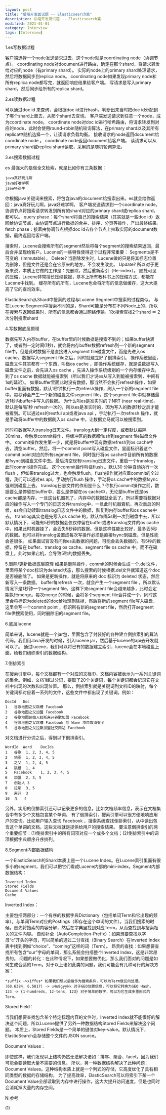 ```yaml
---
layout: post
title: "后端开发面试题 -- Elasticsearch篇"
description: 后端开发面试题 -- Elasticsearch篇
modified: 2021-01-01
category: Interview
tags: [Interview]
---
```


1.es写数据过程

客户端选择一个node发送请求过去，这个node就是coordinating node（协调节点）。
coordinating node对document进行路由，确定在那个shard，将请求转发给对应的node（有primary shard）。
实际的node上的primary shard处理请求，然后将数据同步到replica node。
coordinating node如果发现primary node和所有replica node都写完，就返回响应结果给客户端。
写请求是写入primary shard，然后同步给所有的replica shard。

2.es读数据过程

可以通过doc id 来查询，会根据doc id进行hash，判断出来当时把doc id分配到了哪个shard上面去，从那个shard去查询。
客户端发送请求到任意一个node，成为coordinate node。
coordinate node对doc id进行哈希路由，将请求转发到对应的node，此时会使用round-robin随机轮询算法，在primary shard以及其所有replica中随机选择一个，让读请求负载均衡。
接收请求的node返回document给coordinate node 。
coordinate node返回document给客户端。
读请求可以从primary shard或replica shard读取，采用的是随机轮询算法。

3.es搜索数据过程

es 最强大的是做全文检索，就是比如你有三条数据：

    java真好玩儿啊
    java好难学啊
    j2ee特别牛
    
你根据java关键词来搜索，将包含java的document给搜索出来。es就会给你返回：java真好玩儿啊，java好难学啊。
客户端发送请求到一个coordinate node。
协调节点将搜索请求转发到所有的shard对应的primary shard或replica shard，都可以。
query phase：每个shard将自己的搜索结果（其实就是一些doc id）返回给协调节点，由协调节点进行数据的合并、排序、分页等操作，产出最终结果。
fetch phase：接着由协调节点根据doc id去各个节点上拉取实际的document数据，最终返回给客户端。

搜索时，Lucene会搜索所有的segment然后将每个segment的搜索结果返回，最后合并呈现给客户。Lucene的一些特性使得这个过程非常重要：
Segments是不可变的（immutable）。
Delete? 当删除发生时，Lucene做的只是将其标志位置为删除，但是文件还是会在它原来的地方，不会发生改变。
Update? 所以对于更新来说，本质上它做的工作是：先删除，然后重新索引（Re-index）。
随处可见的压缩，Lucene非常擅长压缩数据，基本上所有教科书上的压缩方式，都能在Lucene中找到。
缓存所有的所有，Lucene也会将所有的信息做缓存，这大大提高了它的查询效率。

ElasticSearch从Shard中搜索的过程与Lucene Segment中搜索的过程类似。
与在Lucene Segment中搜索不同的是，Shard可能是分布在不同Node上的，所以在搜索与返回结果时，所有的信息都会通过网络传输。1次搜索查找2个shard ＝ 2次分别搜索shard

4.写数据底层原理

数据先写入内存buffer，在buffer里的时候数据是搜索不到的；如果buffer快满了，或者到一定时间(1秒)，就会将内存buffer数据refresh到一个新的segment file中，但是此时数据不是直接进入segment file磁盘文件，而是先进入os cache。数据写入segment file之后，同时就建立好了倒排索引。
操作系统里面，磁盘文件其实都有一个东西，叫做os cache ，即操作系统缓存，就是说数据写入磁盘文件之前，会先进入os cache ，先进入操作系统级别的一个内存缓存中去。到了os cache 数据就能被搜索到（所以我们才说es从写入到能被搜索到，中间有1s的延迟）。
如果buffer里面此时没有数据，那当然不会执行refresh操作，如果buffer里面有数据，默认1秒钟执行一次refresh操作，刷入一个新的segment file中。每秒钟会产生一个新的磁盘文件segment file，这个segment file中就存储最近1秒内buffer中写入的数据。
为什么叫es是准实时的？NRT (near real-time)。默认是每隔1秒 refresh一次的，所以es是准实时的，因为写入的数据1秒之后才能被看到。可以通过es的restful api或者java api ，手动执行一次refresh 操作，就是手动将buffer中的数据刷入os cache 中，让数据立马就可以被搜索到。

同时将数据写入translog日志文件。translog大到一定程度，或者默认每隔30mins，会触发commit操作，将缓冲区的数据都flush到segment file磁盘文件中。
commit操作发生第一步，就是将buffer中现有数据refresh到os cache中去，清空buffer。然后，将一个commit point写入磁盘文件，里面标识着这个commit point对应的所有segment file，同时强行将os cache中目前所有的数据都fsync到磁盘文件中去。最后清空现有translog日志文件，重启一个translog，此时commit操作完成。
这个commit操作叫做flush 。默认30 分钟自动执行一次flush ，但如果translog过大，也会触发flush。flush操作就对应着commit的全过程，我们可以通过es api，手动执行flush 操作，手动将os cache中的数据fsync强刷到磁盘上去。
translog日志文件的作用是什么？你执行commit操作之前，数据要么是停留在buffer中，要么是停留在os cache中，无论是buffer还是os cache都是内存，一旦这台机器死了，内存中的数据就全丢了。所以需要将数据对应的操作写入一个专门的日志文件translog中，一旦此时机器宕机，再次重启的时候，es会自动读取translog日志文件中的数据，恢复到内存buffer和os cache中去。
translog其实也是先写入os cache 的，默认每隔5s刷一次到磁盘中去，所以默认情况下，可能有5秒的数据会仅仅停留在buffer或者translog文件的os cache中，如果此时机器挂了，会丢失5秒钟的数据。但是这样性能比较好，最多丢5秒的数据。也可以将translog设置成每次写操作必须是直接fsync到磁盘，但是性能会差很多。
如果面试官没有问你es丢数据的问题，可能会丢失数据的。有5秒的数据，停留在 buffer、translog os cache、segment file os cache 中，而不在磁盘上，此时如果宕机，会导致5秒的数据丢失。

5.删除/更新数据底层原理
如果是删除操作，commit的时候会生成一个.del文件，里面将某个doc标识为deleted状态，那么搜索的时候根据.del文件就知道这个doc是否被删除了。
如果是更新操作，就是将原来的 doc 标识为 deleted 状态，然后新写入一条数据。
buffer每refresh 一次，就会产生一个segment file ，所以默认情况下是1秒钟一个segment file，这样下来segment file会越来越多，此时会定期执行merge。每次merge 的时候，会将多个segment file合并成一个，同时这里会将标识为deleted的doc给物理删除掉，然后将新的segment file写入磁盘，这里会写一个commit point ，标识所有新的segment file，然后打开segment file供搜索使用，同时删除旧的segment file。

6.底层lucene

简单来说，lucene就是一个jar包，里面包含了封装好的各种建立倒排索引的算法代码。我们用Java开发的时候，引入lucene jar，然后基于lucene的api去开发就可以了。
通过lucene，我们可以将已有的数据建立索引，lucene会在本地磁盘上面，给我们组织索引的数据结构。

7.倒排索引

在搜索引擎中，每个文档都有一个对应的文档ID，文档内容被表示为一系列关键词的集合。例如，文档1经过分词，提取了20个关键词，每个关键词都会记录它在文档中出现的次数和出现位置。
那么，倒排索引就是关键词到文档ID的映射，每个关键词都对应着一系列的文件，这些文件中都出现了关键词。例如：

    DocId	Doc
    1	谷歌地图之父跳槽 Facebook
    2	谷歌地图之父加盟 Facebook
    3	谷歌地图创始人拉斯离开谷歌加盟 Facebook
    4	谷歌地图之父跳槽 Facebook 与 Wave 项目取消有关
    5	谷歌地图之父拉斯加盟社交网站 Facebook
    
对文档进行分词之后，得到以下倒排索引。

    WordId	Word	DocIds
    1	谷歌	1, 2, 3, 4, 5
    2	地图	1, 2, 3, 4, 5
    3	之父	1, 2, 4, 5
    4	跳槽	1, 4
    5	Facebook	1, 2, 3, 4, 5
    6	加盟	2, 3, 5
    7	创始人	3
    8	拉斯	3, 5
    9	离开	3
    10	与	4
    
另外，实用的倒排索引还可以记录更多的信息，比如文档频率信息，表示在文档集合中有多少个文档包含某个单词。
有了倒排索引，搜索引擎可以很方便地响应用户的查询。比如用户输入查询 Facebook ，搜索系统查找倒排索引，从中读出包含这个单词的文档，这些文档就是提供给用户的搜索结果。
要注意倒排索引的两个重要细节：(1)倒排索引中的所有词项对应一个或多个文档；(2)倒排索引中的词项根据字典顺序升序排列。

8.Segment内部数据结构

一个ElasticSearch的Shard本质上是一个Lucene Index。在Lucene索引里面有很多小的segment，我们可以把它们看成Lucene内部的mini-index。Segment内部数据结构：

    Inverted Index
    Stored Fields
    Document Values
    Cache

Inverted Index：

主要包括两部分：一个有序的数据字典Dictionary（包括单词Term和它出现的频率）。与单词Term对应的Postings（即存在这个单词的文件）。当我们搜索的时候，首先将搜索的内容分解，然后在字典里找到对应Term，从而查找到与搜索相关的文件内容。
自动补全（AutoCompletion-Prefix）：如果想要查找以字母“c”开头的字母，可以简单的通过二分查找（Binary Search）在Inverted Index表中找到例如“choice”、“coming”这样的词（Term）。
昂贵的查找：如果想要查找所有包含“our”字母的单词，那么系统会扫描整个Inverted Index，这是非常昂贵的。
问题的转化：在此种情况下，如果想要做优化，那么我们面对的问题是如何生成合适的Term。对于以上诸如此类的问题，我们可能会有几种可行的解决方案：

    *suffix ->xiffus* 如果我们想以后缀作为搜索条件，可以为Term做反向处理。
    (60.6384, 6.5017) -> u4u8gyykk 对于GEO位置信息，可以将它转换为GEO Hash。
    123 -> {1-hundreds, 12-tens, 123} 对于简单的数字，可以为它生成多重形式的Term。

Stored Field：

当我们想要查找包含某个特定标题内容的文件时，Inverted Index就不能很好的解决这个问题，所以Lucene提供了另外一种数据结构Stored Fields来解决这个问题。
本质上，Stored Fields是一个简单的键值对key-value。默认情况下，ElasticSearch会存储整个文件的JSON source。

Document Values：

即使这样，我们发现以上结构仍然无法解决诸如：排序、聚合、facet，因为我们可能会要读取大量不需要的信息。
所以，另一种数据结构解决了此种问题：Document Values。这种结构本质上就是一个列式的存储，它高度优化了具有相同类型的数据的存储结构。
为了提高效率，ElasticSearch可以将索引下某一个Document Value全部读取到内存中进行操作，这大大提升访问速度，但是也同时会消耗掉大量的内存空间。

N.参考

(1)[]()

